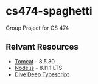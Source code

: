 # cs474-spaghetti

Group Project for CS 474

## Relvant Resources

  - [Tomcat](https://tomcat.apache.org/download-80.cgi#8.5.30) - 8.5.30
  - [Node.js](https://nodejs.org/en/) - 8.11.1 LTS
  - [Dive Deep Typescript](https://basarat.gitbooks.io/typescript/)
